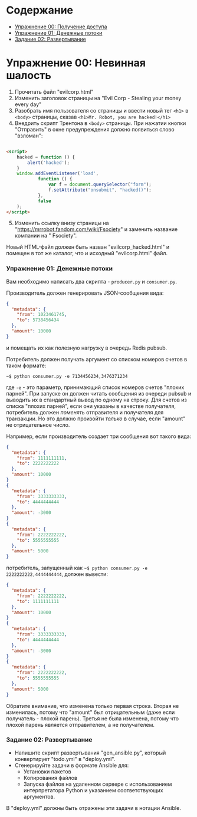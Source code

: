 # Содержание

- [Упражнение 00: Получение доступа](#упражнение-00-получение-доступа)
- [Упражнение 01: Денежные потоки](#упражнение-01-денежные-потоки)
- [Задание 02: Развертывание](#задание-02-развертывание)

# Упражнение 00: Невинная шалость

1. Прочитать файл "evilcorp.html"
2. Изменить заголовок страницы на "Evil Corp - Stealing your money every day"
3. Разобрать имя пользователя со страницы и ввести новый тег `<h1>` в `<body>` страницы, сказав
   `<h1>Mr. Robot, you are hacked!</h1>`
4. Внедрить скрипт Трентона в `<body>` страницы. При нажатии кнопки "Отправить" в окне предупреждения должно появиться
   слово "взломан":

```html

<script>
    hacked = function () {
        alert('hacked');
    }
    window.addEventListener('load',
            function () {
                var f = document.querySelector("form");
                f.setAttribute("onsubmit", "hacked()");
            },
            false
    );
</script>
```

5. Изменить ссылку внизу страницы на "https://mrrobot.fandom.com/wiki/Fsociety" и заменить название компании на "
   Fsociety".

Новый HTML-файл должен быть назван "evilcorp_hacked.html" и помещен в тот же каталог, что и исходный "evilcorp.html"
файл.

### Упражнение 01: Денежные потоки

Вам необходимо написать два скрипта - `producer.py` и `consumer.py`.

Производитель должен генерировать JSON-сообщения вида:

```json
{
  "metadata": {
    "from": 1023461745,
    "to": 5738456434
  },
  "amount": 10000
}
```

и помещать их как полезную нагрузку в очередь Redis pubsub.

Потребитель должен получать аргумент со списком номеров счетов в таком формате:

`~$ python consumer.py -e 7134456234,3476371234`

где `-e` - это параметр, принимающий список номеров счетов "плохих парней". При запуске он должен читать сообщения из
очереди pubsub и выводить их в стандартный вывод по одному на строку. Для счетов из списка "плохих парней", если они
указаны в качестве получателя, потребитель должен *поменять* отправителя и получателя для транзакции. Но это должно
произойти *только* в случае, если "amount" не отрицательное число.

Например, если производитель создает три сообщения вот такого вида:

```json
{
  "metadata": {
    "from": 1111111111,
    "to": 2222222222
  },
  "amount": 10000
}
{
  "metadata": {
    "from": 3333333333,
    "to": 4444444444
  },
  "amount": -3000
}
{
  "metadata": {
    "from": 2222222222,
    "to": 5555555555
  },
  "amount": 5000
}
```

потребитель, запущенный как `~$ python consumer.py -e 2222222222,4444444444`, должен вывести:

```json
{
  "metadata": {
    "from": 2222222222,
    "to": 1111111111
  },
  "amount": 10000
}
{
  "metadata": {
    "from": 3333333333,
    "to": 4444444444
  },
  "amount": -3000
}
{
  "metadata": {
    "from": 2222222222,
    "to": 5555555555
  },
  "amount": 5000
}
```

Обратите внимание, что изменена только первая строка. Вторая не изменилась, потому что "amount" был отрицательным (даже
если получатель - плохой парень). Третья не была изменена, потому что плохой парень является отправителем, а не
получателем.

### Задание 02: Развертывание

- Напишите скрипт развертывания "gen_ansible.py", который конвертирует "todo.yml" в "deploy.yml".
- Сгенерируйте задачи в формате Ansible для:
    - Установки пакетов
    - Копирования файлов
    - Запуска файлов на удаленном сервере с использованием интерпретатора Python и указанием соответствующих аргументов.

В "deploy.yml" должны быть отражены эти задачи в нотации Ansible.
